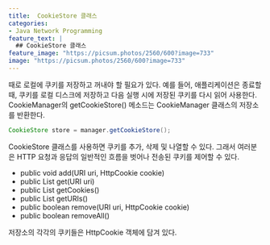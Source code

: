 ```yaml
---
title:  CookieStore 클래스
categories:
- Java Network Programming
feature_text: |
  ## CookieStore 클래스
feature_image: "https://picsum.photos/2560/600?image=733"
image: "https://picsum.photos/2560/600?image=733"
---
```


때로 로컬에 쿠키를 저장하고 꺼내야 할 필요가 있다. 예를 들어, 애플리케이션은 종료할 때, 쿠키를 로컬 디스크에 저장하고 다음 실행 시에 저장된 쿠키를 다시 읽어 사용한다. CookieManager의 getCookieStore() 메소드는 CookieManager 클래스의 저장소를 반환한다.  

```java
CookieStore store = manager.getCookieStore();
```

CookieStore 클래스를 사용하면 쿠키를 추가, 삭제 및 나열할 수 있다. 그래서 여러분은 HTTP 요청과 응답의 일반적인 흐름을 벗어나 전송된 쿠키를 제어할 수 있다.  

+ public void add(URI uri, HttpCookie cookie)
+ public List<HttpCookie> get(URI uri)
+ public List<HttpCookie> getCookies()
+ public List<URI> getURIs()
+ public boolean remove(URI uri, HttpCookie cookie)
+ public boolean removeAll()  

저장소의 각각의 쿠키들은 HttpCookie 객체에 담겨 있다.
